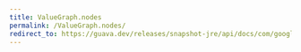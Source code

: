 ```yaml
---
title: ValueGraph.nodes
permalink: /ValueGraph.nodes/
redirect_to: https://guava.dev/releases/snapshot-jre/api/docs/com/google/common/graph/ValueGraph.html#nodes--
---
```

